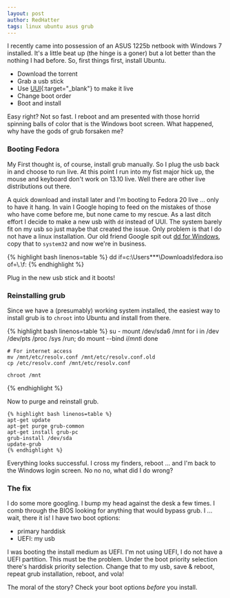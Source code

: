 ```yaml
---
layout: post
author: RedHatter
tags: linux ubuntu asus grub
---
```

I recently came into possession of an ASUS 1225b netbook with Windows 7 installed. It's a little beat up (the hinge is a goner) but a lot better than the nothing I had before. So, first things first, install Ubuntu.

- Download the torrent
- Grab a usb stick
- Use [UUI](http://www.pendrivelinux.com/universal-usb-installer-easy-as-1-2-3/){:target="_blank"} to make it live
- Change boot order
- Boot and install

Easy right? Not so fast. I reboot and am presented with those horrid spinning balls of color that is the Windows boot screen. What happened, why have the gods of grub forsaken me?

### Booting Fedora
My First thought is, of course, install grub manually. So I plug the usb back in and choose to run live. At this point I run into my fist major hick up, the mouse and keyboard don't work on 13.10 live. Well there are other live distributions out there.

A quick download and install later and I'm booting to Fedora 20 live ... only to have it hang. In vain I Google hoping to feed on the mistakes of those who have come before me, but none came to my rescue. As a last ditch effort I decide to make a new usb with `dd` instead of UUI. The system barely fit on my usb so just maybe that created the issue. Only problem is that I do not have a linux installation. Our old friend Google spit out [dd for Windows](http://www.chrysocome.net/dd), copy that to `system32` and now we're in business.

{% highlight bash linenos=table %}
    dd if=c:\Users\***\Downloads\fedora.iso of=\\.\f: 
{% endhighlight %}
    
Plug in the new usb stick and it boots!

### Reinstalling grub
Since we have a (presumably) working system installed, the easiest way to install grub is to `chroot` into Ubuntu and install from there.

{% highlight bash linenos=table %}
    su -
    mount /dev/sda6 /mnt
    for i in /dev /dev/pts /proc /sys /run; do
        mount --bind $i /mnt$i
    done
    
    # For internet access
    mv /mnt/etc/resolv.conf /mnt/etc/resolv.conf.old
    cp /etc/resolv.conf /mnt/etc/resolv.conf
    
    chroot /mnt
{% endhighlight %}

Now to purge and reinstall grub.

    {% highlight bash linenos=table %}
    apt-get update
    apt-get purge grub-common
    apt-get install grub-pc
    grub-install /dev/sda
    update-grub
    {% endhighlight %}
    
Everything looks successful. I cross my finders, reboot ... and I'm back to the Windows login screen. No no no, what did I do wrong?

### The fix
I do some more googling. I bump my head against the desk a few times. I comb through the BIOS looking for anything that would bypass grub. I ... wait, there it is! I have two boot options:

- primary harddisk 
- UEFI: my usb

I was booting the install medium as UEFI. I'm not using UEFI, I do not have a UEFI partition. This must be the problem. Under the boot priority selection there's harddisk priority selection. Change that to my usb, save & reboot, repeat grub installation, reboot, and vola!

The moral of the story? Check your boot options *before* you install.
    
    
    